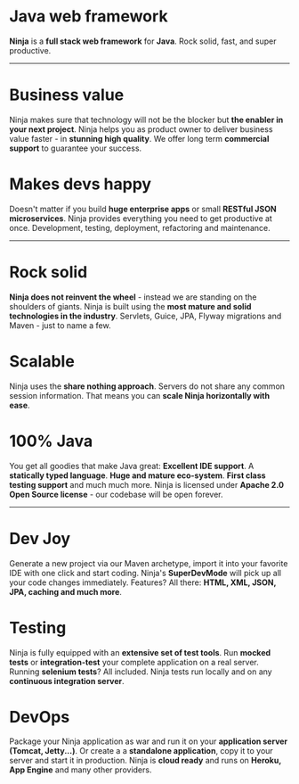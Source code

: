 Java web framework
==================

<div class="hero-unit">

<b>Ninja</b> is a <b>full stack web framework</b> for <b>Java</b>.
Rock solid, fast, and super productive.

</div>

<hr/>

<!-- Example row-fluid of columns -->
<div class="row-fluid">

<div class="span6">

<h1>Business value</h1>
<p>
Ninja makes sure that technology will not be the blocker but <b>the 
enabler in your next project</b>. Ninja helps you as product owner
to deliver business value faster - in <b>stunning high quality</b>. 
We offer long term <b>commercial support</b> to guarantee your success.
</p>
</div>

<div class="span6">

<h1>Makes devs happy</h1>
<p>
Doesn't matter if you build <b>huge enterprise apps</b> or 
small <b>RESTful JSON microservices</b>. Ninja provides everything you need to 
get productive at once. Development, testing, deployment, refactoring and maintenance.
</p>
</div>
</div>

<hr/>


<div class="row-fluid"> 
<div class="span4">
<h1><span class="fa fa-cubes"></span> Rock solid</h1>
<p><b>Ninja does not reinvent the wheel</b> - instead we are standing on the shoulders of giants.
Ninja is built using the <b>most mature and solid technologies in the industry</b>. 
Servlets, Guice, JPA, Flyway migrations and Maven - just to name a few.
</p>
</div>
    

    
    
<div class="span4">
<h1><span class="fa fa-line-chart"></span> Scalable</h1>
<p>
Ninja uses the <b>share nothing approach</b>. Servers do not 
share any common session information. 
That means you can <b>scale Ninja horizontally with ease</b>.
</p>
</div>
    
    
    
<div class="span4">

<h1><span class="fa fa-coffee"></span> 100% Java</h1>
<p>
You get all goodies that make Java great: <b>Excellent IDE support</b>.
A <b>statically typed language</b>. <b>Huge and mature eco-system</b>. 
<b>First class testing support</b> and much much more. Ninja is 
licensed under <b>Apache 2.0 Open Source license</b> 
- our codebase will be open forever.</p>
</div>  
</div>


<hr/>


<div class="row-fluid">	

<div class="span4">

<h1><span class="fa fa-code"></span> Dev Joy</h1>
<p>Generate a new project via our Maven archetype, import it into your favorite IDE with one click and start
coding. Ninja's <b>SuperDevMode</b> will pick up all your code changes
immediately. Features? All there: <b>HTML, XML, JSON, JPA, caching and much more</b>.</p>
</div>
    
<div class="span4">

<h1><span class="fa fa-check-square-o"></span> Testing</h1>
<p>Ninja is fully equipped with an <b>extensive set of test tools</b>. Run <b>mocked tests</b>
or <b>integration-test</b> your complete application on a real server. 
Running <b>selenium tests</b>? All included. Ninja
tests run locally and on any <b>continuous integration server</b>.
</p>
</div>
    
<div class="span4">
<h1><span class="fa fa-truck"></span> DevOps</h1>
<p>Package your Ninja application as war and run it
on your <b>application server (Tomcat, Jetty...)</b>. Or create a 
a <b>standalone application</b>, copy it to your server and start it in production.
Ninja is <b>cloud ready</b> and runs on <b>Heroku, App Engine</b> and many other providers.
</p>
</div>
    
</div>

<br/>
<br/>